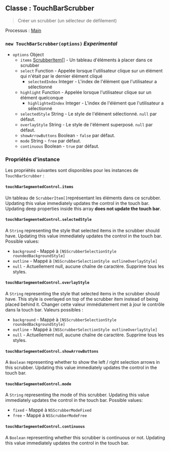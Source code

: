 ## Classe : TouchBarScrubber

> Créer un scrubber (un sélecteur de défilement)

Processus : [Main](../tutorial/quick-start.md#main-process)

### `new TouchBarScrubber(options)` *Experimental*

* `options` Object 
  * `items` [ScrubberItem[]](structures/scrubber-item.md) - Un tableau d'éléments à placer dans ce scrubber
  * `select` Function - Appelée lorsque l'utilisateur clique sur un élément qui n'était par le dernier élément cliqué 
    * `selectedIndex` Integer - L'index de l'élément que l'utilisateur a sélectionné
  * `highlight` Function - Appelée lorsque l'utilisateur clique sur un élément quelconque 
    * `highlightedIndex` Integer - L'index de l'élément que l'utilisateur a sélectionné
  * `selectedStyle` String - Le style de l'élément sélectionné. `null` par défaut.
  * `overlayStyle` String - Le style de l'élément superposé. `null` par défaut.
  * `showArrowButtons` Boolean - `false` par défaut.
  * `mode` String - `free` par défaut.
  * `continuous` Boolean - `true` par défaut.

### Propriétés d'instance

Les propriétés suivantes sont disponibles pour les instances de `TouchBarScrubber` :

#### `touchBarSegmentedControl.items`

Un tableau de `ScrubberItem[]`représentant les éléments dans ce scrubber. Updating this value immediately updates the control in the touch bar. Updating deep properties inside this array **does not update the touch bar**.

#### `touchBarSegmentedControl.selectedStyle`

A `String` representing the style that selected items in the scrubber should have. Updating this value immediately updates the control in the touch bar. Possible values:

* `background` - Mappé à `[NSScrubberSelectionStyle roundedBackgroundStyle]`
* `outline` - Mappé à `[NSScrubberSelectionStyle outlineOverlayStyle]`
* `null` - Actuellement null, aucune chaîne de caractère. Supprime tous les styles.

#### `touchBarSegmentedControl.overlayStyle`

A `String` representing the style that selected items in the scrubber should have. This style is overlayed on top of the scrubber item instead of being placed behind it. Changer cette valeur immédiatement met à jour le contrôle dans la touch bar. Valeurs possibles :

* `background` - Mappé à `[NSScrubberSelectionStyle roundedBackgroundStyle]`
* `outline` - Mappé à `[NSScrubberSelectionStyle outlineOverlayStyle]`
* `null` - Actuellement null, aucune chaîne de caractère. Supprime tous les styles.

#### `touchBarSegmentedControl.showArrowButtons`

A `Boolean` representing whether to show the left / right selection arrows in this scrubber. Updating this value immediately updates the control in the touch bar.

#### `touchBarSegmentedControl.mode`

A `String` representing the mode of this scrubber. Updating this value immediately updates the control in the touch bar. Possible values:

* `fixed` - Mappé à `NSScrubberModeFixed`
* `free` - Mappé à `NSScrubberModeFree`

#### `touchBarSegmentedControl.continuous`

A `Boolean` representing whether this scrubber is continuous or not. Updating this value immediately updates the control in the touch bar.